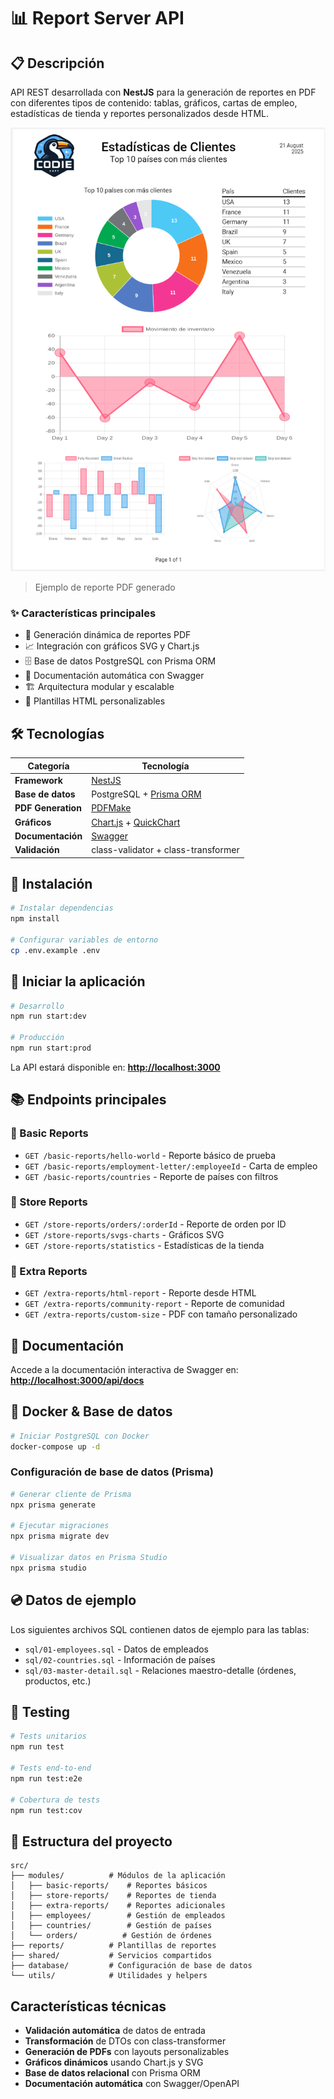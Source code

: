 # 📊 Report Server API

## 📋 Descripción

API REST desarrollada con **NestJS** para la generación de reportes en PDF con diferentes tipos de contenido: tablas, gráficos, cartas de empleo, estadísticas de tienda y reportes personalizados desde HTML.

<div align="center">
  <img src="assets/images/estadisticas.png" alt="Ejemplo de reporte de estadísticas" width="600">
</div>

> Ejemplo de reporte PDF generado

### ✨ Características principales

- 🔄 Generación dinámica de reportes PDF
- 📈 Integración con gráficos SVG y Chart.js
- 🗄️ Base de datos PostgreSQL con Prisma ORM
- 📖 Documentación automática con Swagger
- 🏗️ Arquitectura modular y escalable
- 🎨 Plantillas HTML personalizables

## 🛠️ Tecnologías

| Categoría | Tecnología |
|-----------|------------|
| **Framework** | [NestJS](https://nestjs.com/) |
| **Base de datos** | PostgreSQL + [Prisma ORM](https://prisma.io/) |
| **PDF Generation** | [PDFMake](https://pdfmake.github.io/docs/0.1/) |
| **Gráficos** | [Chart.js](https://www.chartjs.org/) + [QuickChart](https://quickchart.io/) |
| **Documentación** | [Swagger](https://swagger.io/) |
| **Validación** | class-validator + class-transformer |

## 🧪 Instalación

```bash
# Instalar dependencias
npm install

# Configurar variables de entorno
cp .env.example .env
```

## 🚀 Iniciar la aplicación

```bash
# Desarrollo
npm run start:dev

# Producción
npm run start:prod
```

La API estará disponible en: **<http://localhost:3000>**

## 📚 Endpoints principales

### 📄 Basic Reports

- `GET /basic-reports/hello-world` - Reporte básico de prueba
- `GET /basic-reports/employment-letter/:employeeId` - Carta de empleo
- `GET /basic-reports/countries` - Reporte de países con filtros

### 🏪 Store Reports

- `GET /store-reports/orders/:orderId` - Reporte de orden por ID
- `GET /store-reports/svgs-charts` - Gráficos SVG
- `GET /store-reports/statistics` - Estadísticas de la tienda

### 🎨 Extra Reports

- `GET /extra-reports/html-report` - Reporte desde HTML
- `GET /extra-reports/community-report` - Reporte de comunidad
- `GET /extra-reports/custom-size` - PDF con tamaño personalizado

## 📗 Documentación

Accede a la documentación interactiva de Swagger en:
**<http://localhost:3000/api/docs>**

## 🐳 Docker & Base de datos

```bash
# Iniciar PostgreSQL con Docker
docker-compose up -d
```

### Configuración de base de datos (Prisma)

```bash
# Generar cliente de Prisma
npx prisma generate

# Ejecutar migraciones
npx prisma migrate dev

# Visualizar datos en Prisma Studio
npx prisma studio
```

## 💿 Datos de ejemplo

Los siguientes archivos SQL contienen datos de ejemplo para las tablas:

- `sql/01-employees.sql` - Datos de empleados
- `sql/02-countries.sql` - Información de países
- `sql/03-master-detail.sql` - Relaciones maestro-detalle (órdenes, productos, etc.)

## 🧪 Testing

```bash
# Tests unitarios
npm run test

# Tests end-to-end
npm run test:e2e

# Cobertura de tests
npm run test:cov
```

## 📁 Estructura del proyecto

```text
src/
├── modules/          # Módulos de la aplicación
│   ├── basic-reports/    # Reportes básicos
│   ├── store-reports/    # Reportes de tienda
│   ├── extra-reports/    # Reportes adicionales
│   ├── employees/        # Gestión de empleados
│   ├── countries/        # Gestión de países
│   └── orders/          # Gestión de órdenes
├── reports/          # Plantillas de reportes
├── shared/           # Servicios compartidos
├── database/         # Configuración de base de datos
└── utils/            # Utilidades y helpers
```

## Características técnicas

- **Validación automática** de datos de entrada
- **Transformación** de DTOs con class-transformer
- **Generación de PDFs** con layouts personalizables
- **Gráficos dinámicos** usando Chart.js y SVG
- **Base de datos relacional** con Prisma ORM
- **Documentación automática** con Swagger/OpenAPI
